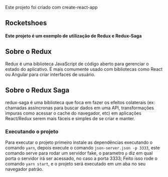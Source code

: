 Este projeto foi criado com create-react-app

## Rocketshoes

#### Este projeto é um exemplo de utilização de Redux e Redux-Saga

## Sobre o Redux

Redux é uma biblioteca JavaScript de código aberto para gerenciar o estado do aplicativo. É mais comumente usado com bibliotecas como React ou Angular para criar interfaces de usuário.

## Sobre o Redux Saga

redux-saga é uma biblioteca que foca em fazer os efeitos colaterais (ex: chamadas assíncronas para buscar dados em uma API, transformações impuras como acessar o cache do navegador, etc) em aplicações React/Redux serem mais fáceis e simples de se criar e manter.

### Executando o projeto

Para executar o projeto primeiro instale as dependências executando o comando 
`yarn`, depois execute o comando `json-server.json -p 3333`, este comando serve para rodar um servidor fake, o parametro `p` diz em qual porta o servidor irá ser acessado, no caso a porta 3333;
Feito isso rode o comando `yarn start`, e o projeto será executado em um aba no seu navegador patrão.
